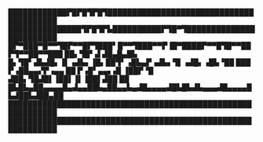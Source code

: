 
████████████▛█▛█▜▛█▜████████████████████████████████████████
███████████████▜▛█▜▛▙██████████▛▜█▀▜████████████████████████
█▛▀███▀█▀▀▜█▛▀▀█▛▜███▘█▀▀▜███▀▀▛▐█▀████▛▀▀█▜█▀▀██▛▜▀▀██▀▀███
██▖▜█▘▟ ▟█▄█▄█▙ █▖▜█▘▟▙▟█▖▐▌▗▟▙▖▐█▖██▜▘▗█▙▄▛▗▟▙▖▜▌▗▟█▖▗█▙▝██
███ ▛▗██▄▄▞▛▗▄▄ ██ ▛▗█▘▄▄▖▟▌▐██▛▝█ ▟██▖▜█▟█▌▐██▌▐▌▐██▌▟██ ██
█▙█▙▄██▄▄▄▄█▄▟▄▄██▙▄██▄▄▙▄▟█▄▄▄▄▟█▙█▙▟▙▄▄▄▟█▄▄▄▄█▙▟██▙▟██▄██
████████████████████████████████████████████████████████████
████████████████████████████████████████████████████████████
